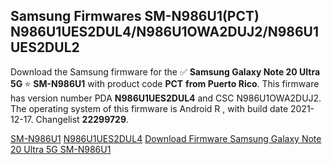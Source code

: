 <h2>Samsung Firmwares SM-N986U1(PCT) N986U1UES2DUL4/N986U1OWA2DUJ2/N986U1UES2DUL2</h2>
Download the Samsung firmware for the ✅ <strong>Samsung Galaxy Note 20 Ultra 5G </strong> ⭐ <strong>SM-N986U1</strong> with product code <strong>PCT</strong> <strong> from Puerto Rico</strong>. This firmware has version number PDA <strong>N986U1UES2DUL4</strong> and CSC N986U1OWA2DUJ2. The operating system of this firmware is Android R , with build date 2021-12-17. Changelist <strong>22299729</strong>.


[SM-N986U1](https://samfirm.shop/samsung/model/SM-N986U1)
[N986U1UES2DUL4](https://samfirm.shop/samsung/pda/N986U1UES2DUL4)
[Download Firmware Samsung Galaxy Note 20 Ultra 5G SM-N986U1](https://samfirm.shop/samsung/firmware/483447)
